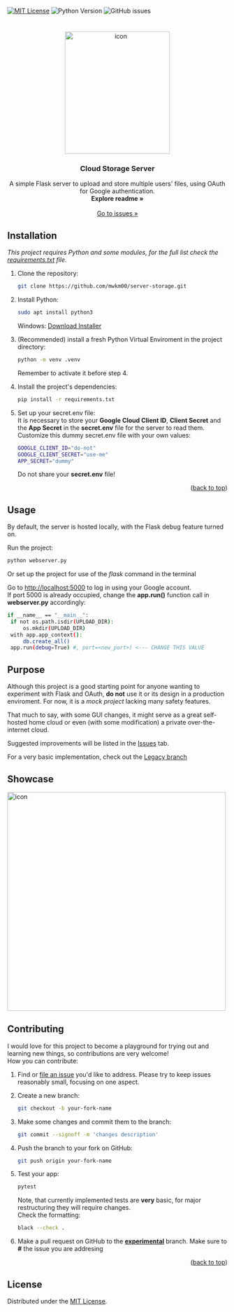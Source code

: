 <a name="readme-top"></a>
[![MIT License](https://img.shields.io/badge/License-MIT-green.svg)](https://choosealicense.com/licenses/mit/)
![Python Version](https://img.shields.io/pypi/pyversions/authlib)
![GitHub issues](https://img.shields.io/github/issues/mwkm00/server-storage)

#

<div align="center">
  <a>
    <img src="./misc/icon.png" alt="icon" width="240" height="280">
  </a>

  <h3 align="center">Cloud Storage Server</h3>

  <p align="center">
    A simple Flask server to upload and store multiple users' files, using OAuth for Google authentication.
    <br />
    <a><strong>Explore readme »</strong></a>
    <br />
    <br />
    <a href="https://github.com/mwkm00/server-storage/issues">Go to issues »</a>
  </p>
</div>

## Installation

_This project requires Python and some modules, for the full list check the <a href="https://github.com/mwkm00/server-storage/blob/experimental/requirements.txt">requirements.txt</a> file._

1. Clone the repository: 
   ```sh
   git clone https://github.com/mwkm00/server-storage.git
   ```
       
2. Install Python:    
   ```bash
   sudo apt install python3
   ```
   Windows: <a href="https://www.python.org/downloads/">Download Installer</a>    
        
3. (Recommended) install a fresh Python Virtual Enviroment in the project directory:
   ```bash
   python -m venv .venv
   ```    
   Remember to activate it before step 4.
       
4. Install the project's dependencies: 
   ```bash
   pip install -r requirements.txt
   ```
       
5. Set up your secret.env file:       
   It is necessary to store your **Google Cloud Client ID**, **Client Secret** and the **App Secret** in the **secret.env** file for the server to read them.
   Customize this dummy secret.env file with your own values:

   ```bash
   GOOGLE_CLIENT_ID="do-not"
   GOOGLE_CLIENT_SECRET="use-me"
   APP_SECRET="dummy"
   ```

   Do not share your **secret.env** file!
   <p align="right">(<a href="#readme-top">back to top</a>)</p> 
## Usage
   By default, the server is hosted locally, with the Flask debug feature turned on.
   
   Run the project: 
   ```bash
   python webserver.py
   ```
   Or set up the project for use of the _flask_ command in the terminal        
     
      
   Go to <a href="http://localhost:5000">http://localhost:5000</a> to log in using your Google account.     
   If port 5000 is already occupied, change the **app.run()** function call in **webserver.py** accordingly:
   
   ```bash
   if __name__ == "__main__":   
    if not os.path.isdir(UPLOAD_DIR):   
        os.mkdir(UPLOAD_DIR)   
    with app.app_context():   
        db.create_all()   
    app.run(debug=True) #, port=<new_port>) <--- CHANGE THIS VALUE   
   ```

## Purpose   
Although this project is a good starting point for anyone wanting to experiment with Flask and OAuth, __do not__ use it
or its design in a production enviroment. For now, it is a _mock project_ lacking many safety features.    

That much to say, with some GUI changes, it might serve as a great self-hosted home cloud or even (with some modification) a private over-the-internet cloud.   
    
Suggested improvements will be listed in the <a href="https://github.com/mwkm00/server-storage/issues">Issues</a> tab.       
    
For a very basic implementation, check out the <a href="https://github.com/mwkm00/server-storage/tree/legacy">Legacy branch</a>    

## Showcase
  <a>
    <img src="./misc/showcase.gif" alt="icon" width="500" height="500">
  </a>

## Contributing
I would love for this project to become a playground for trying out and learning new things, so
contributions are very welcome!   
How you can contribute:   

1. Find or <a href="https://github.com/mwkm00/server-storage/issues">file an issue</a> you'd like to address. Please try to keep issues reasonably small, focusing on one aspect.

2. Create a new branch:
   ```sh
   git checkout -b your-fork-name
   ```
3. Make some changes and commit them to the branch:
   ```sh
   git commit --signoff -m 'changes description'
   ```
4. Push the branch to your fork on GitHub:
   ```sh
   git push origin your-fork-name
   ```  
5. Test your app:   
   ```sh
   pytest
   ```  
   Note, that currently implemented tests are **very** basic, for major restructuring they will
   require changes.   
   Check the formatting:   
   ```sh
   black --check .
   ```  

7. Make a pull request on GitHub to the <a href="https://github.com/mwkm00/server-storage/tree/experimental"><strong>experimental</strong></a> branch. Make sure to **#** the issue you are addresing

<p align="right">(<a href="#readme-top">back to top</a>)</p>

## License

Distributed under the <a href="https://choosealicense.com/licenses/mit/">MIT License</a>.

